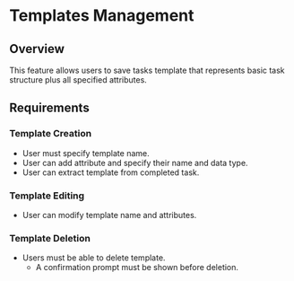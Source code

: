 # Templates Management

## Overview
This feature allows users to save tasks template that represents basic task structure plus all specified attributes.

## Requirements

### Template Creation
- User must specify template name.
- User can add attribute and specify their name and data type.
- User can extract template from completed task.
  
### Template Editing
- User can modify template name and attributes.
  
### Template Deletion
- Users must be able to delete template.
  - A confirmation prompt must be shown before deletion.

